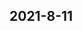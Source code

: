 
## 2021-8-11

### [<title>[Cpp] Non-Usable interface of xgboost/predictor.h - XGBoost</title>](https://discuss.xgboost.ai/t/cpp-non-usable-interface-of-xgboost-predictor-h/2421/5)

### [<title>[Cpp] Non-Usable interface of xgboost/predictor.h - XGBoost</title>](https://discuss.xgboost.ai/t/cpp-non-usable-interface-of-xgboost-predictor-h/2421/4)

### [<title>[Cpp] Non-Usable interface of xgboost/predictor.h - XGBoost</title>](https://discuss.xgboost.ai/t/cpp-non-usable-interface-of-xgboost-predictor-h/2421/3)

### [<title>[Cpp] Non-Usable interface of xgboost/predictor.h - XGBoost</title>](https://discuss.xgboost.ai/t/cpp-non-usable-interface-of-xgboost-predictor-h/2421/2)

### [<title>[Cpp] Non-Usable interface of xgboost/predictor.h - XGBoost</title>](https://discuss.xgboost.ai/t/cpp-non-usable-interface-of-xgboost-predictor-h/2421/1)

### [<title>[Cpp] MSVC Build issues with runtime Library type MD - XGBoost</title>](https://discuss.xgboost.ai/t/cpp-msvc-build-issues-with-runtime-library-type-md/2420/1)